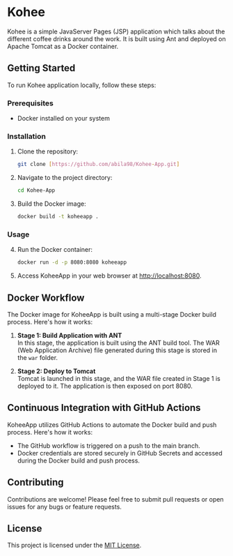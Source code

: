 # Kohee

Kohee is a simple JavaServer Pages (JSP) application which talks about the different coffee drinks around the work. 
It is built using Ant and deployed on Apache Tomcat as a Docker container.

## Getting Started

To run Kohee application locally, follow these steps:

### Prerequisites

- Docker installed on your system

### Installation

1. Clone the repository:

    ```bash
    git clone [https://github.com/abila98/Kohee-App.git]
    ```

2. Navigate to the project directory:

    ```bash
    cd Kohee-App
    ```

3. Build the Docker image:

    ```bash
    docker build -t koheeapp .
    ```

### Usage

4. Run the Docker container:

    ```bash
    docker run -d -p 8080:8080 koheeapp
    ```

5. Access KoheeApp in your web browser at [http://localhost:8080](http://localhost:8080).

## Docker Workflow

The Docker image for KoheeApp is built using a multi-stage Docker build process. Here's how it works:

1. **Stage 1: Build Application with ANT**  
   In this stage, the application is built using the ANT build tool. The WAR (Web Application Archive) file generated during this stage is stored in the `war` folder.

2. **Stage 2: Deploy to Tomcat**  
   Tomcat is launched in this stage, and the WAR file created in Stage 1 is deployed to it. The application is then exposed on port 8080.

## Continuous Integration with GitHub Actions

KoheeApp utilizes GitHub Actions to automate the Docker build and push process. Here's how it works:

- The GitHub workflow is triggered on a push to the main branch.
- Docker credentials are stored securely in GitHub Secrets and accessed during the Docker build and push process.

## Contributing

Contributions are welcome! Please feel free to submit pull requests or open issues for any bugs or feature requests.

## License

This project is licensed under the [MIT License](LICENSE).
